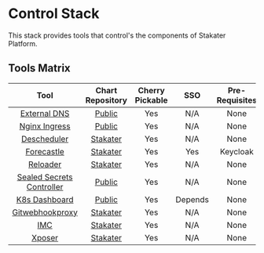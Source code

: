 # Control Stack

This stack provides tools that control's the components of Stakater Platform.

## Tools Matrix

|       Tool        | Chart Repository  |   Cherry Pickable |    SSO        | Pre-Requisites |
| :---------------: | :---------------: | :----------------:| :------------:| :-------------:|
| [External DNS](https://github.com/kubernetes-sigs/external-dns) | [Public](https://github.com/helm/charts/tree/master/stable/external-dns) | Yes | N/A |  None |
| [Nginx Ingress](https://github.com/kubernetes/ingress-nginx) | [Public](https://github.com/helm/charts/tree/master/stable/nginx-ingress) | Yes | N/A |  None |
| [Descheduler](https://github.com/kubernetes-sigs/descheduler) | [Stakater](https://github.com/stakater-charts/descheduler) | Yes | N/A |  None |
| [Forecastle](https://github.com/stakater/forecastle) | [Stakater](https://github.com/stakater/Forecastle/tree/master/deployments/kubernetes/chart/forecastle) | Yes | Yes |  Keycloak |
| [Reloader](https://github.com/stakater/Reloader) | [Stakater](https://github.com/stakater/Reloader/tree/master/deployments/kubernetes/chart/reloader) | Yes | N/A |  None |
| [Sealed Secrets Controller](https://github.com/bitnami-labs/sealed-secrets) | [Public](https://github.com/helm/charts/tree/master/stable/sealed-secrets) | Yes | N/A |  None |
| [K8s Dashboard](https://github.com/kubernetes/dashboard) | [Public](https://github.com/helm/charts/tree/master/stable/kubernetes-dashboard) | Yes | Depends |  None |
| [Gitwebhookproxy](https://github.com/stakater/GitWebhookProxy) | [Stakater](https://github.com/stakater/GitWebhookProxy/tree/master/deployments/kubernetes/chart/gitwebhookproxy) | Yes | N/A |  None |
| [IMC](https://github.com/stakater/IngressMonitorController) | [Stakater](https://github.com/stakater/IngressMonitorController/tree/master/deployments/kubernetes/chart/ingressmonitorcontroller) | Yes | N/A |  None |
| [Xposer](https://github.com/stakater/Xposer) | [Stakater](https://github.com/stakater/Xposer/tree/master/deployments/kubernetes/chart/xposer) | Yes | N/A |  None |





